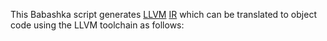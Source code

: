 
This Babashka script generates [LLVM](https://llvm.org/)
[IR](https://en.wikipedia.org/wiki/Intermediate_representation) which
can be translated to object code using the LLVM toolchain as follows:

